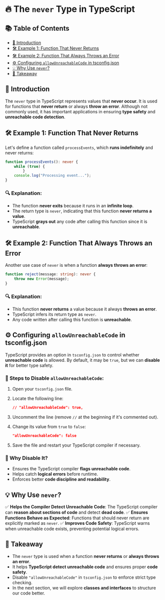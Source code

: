 # 🔥 The `never` Type in TypeScript

## 📚 Table of Contents
- [📌 Introduction](#-introduction)
- [🛠️ Example 1: Function That Never Returns](#️-example-1-function-that-never-returns)
- [🛠️ Example 2: Function That Always Throws an Error](#️-example-2-function-that-always-throws-an-error)
- [⚙️ Configuring `allowUnreachableCode` in tsconfig.json](#-configuring-allowunreachablecode-in-tsconfigjson)
- [💡 Why Use `never`?](#-why-use-never)
- [🚀 Takeaway](#-takeaway)

## 📌 Introduction
The `never` type in TypeScript represents values that **never occur**. It is used for functions that **never return** or always **throw an error**. Although not commonly used, it has important applications in ensuring **type safety** and **unreachable code detection**.

## 🛠️ Example 1: Function That Never Returns
Let's define a function called `processEvents`, which **runs indefinitely** and never returns:

```ts
function processEvents(): never {
    while (true) {
        }
    console.log("Processing event...");
}
```

### 🔍 Explanation:
- The function **never exits** because it runs in an **infinite loop**.
- The return type is `never`, indicating that this function **never returns a value**.
- TypeScript **grays out** any code after calling this function since it is **unreachable**.

## 🛠️ Example 2: Function That Always Throws an Error
Another use case of `never` is when a function **always throws an error**:

```ts
function reject(message: string): never {
    throw new Error(message);
}
```

### 🔍 Explanation:
- This function **never returns** a value because it always **throws an error**.
- TypeScript infers its return type as `never`.
- Any code written after calling this function is **unreachable**.

## ⚙️ Configuring `allowUnreachableCode` in tsconfig.json
TypeScript provides an option in `tsconfig.json` to control whether **unreachable code** is allowed. By default, it may be `true`, but we can **disable it** for better type safety.

### 🔧 Steps to Disable `allowUnreachableCode`:
1. Open your `tsconfig.json` file.
2. Locate the following line:

   ```json
   // "allowUnreachableCode": true,
   ```
3. Uncomment the line (remove `//` at the beginning if it's commented out).
4. Change its value from `true` to `false`:

   ```json
   "allowUnreachableCode": false
   ```
5. Save the file and restart your TypeScript compiler if necessary.

### 📌 Why Disable It?
- Ensures the TypeScript compiler **flags unreachable code**.
- Helps catch **logical errors** before runtime.
- Enforces better **code discipline and readability**.

## 💡 Why Use `never`?
✅ **Helps the Compiler Detect Unreachable Code**: The TypeScript compiler can **reason about sections of code** and detect **dead code**.
✅ **Ensures Functions Behave as Expected**: Functions that should never return are explicitly marked as `never`.
✅ **Improves Code Safety**: TypeScript warns when unreachable code exists, preventing potential logical errors.

## 🚀 Takeaway
- The `never` type is used when a function **never returns** or **always throws an error**.
- It helps **TypeScript detect unreachable code** and ensures proper **code safety**.
- Disable `"allowUnreachableCode"` in `tsconfig.json` to enforce strict type checking.
- In the next section, we will explore **classes and interfaces** to structure our code better.



